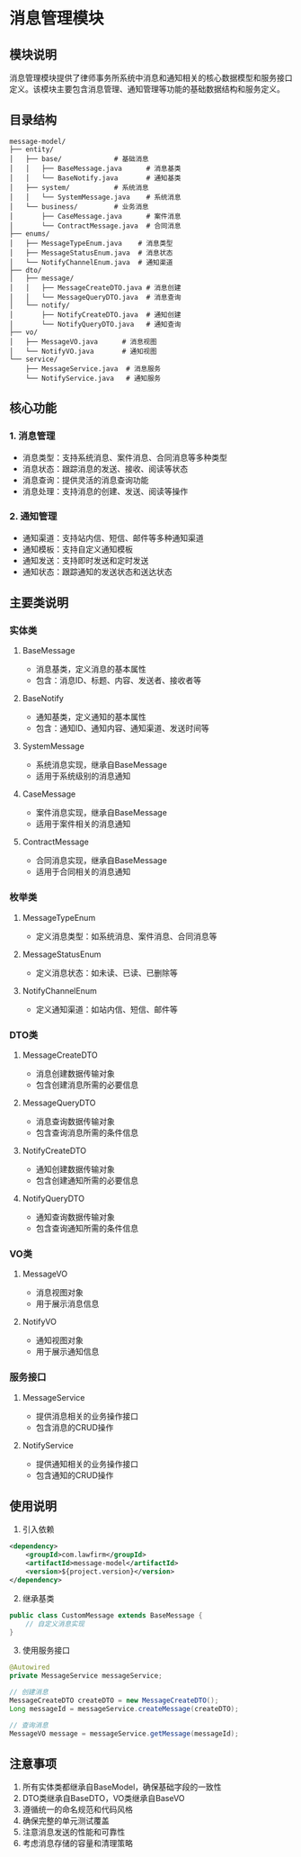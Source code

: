 # 消息管理模块

## 模块说明
消息管理模块提供了律师事务所系统中消息和通知相关的核心数据模型和服务接口定义。该模块主要包含消息管理、通知管理等功能的基础数据结构和服务定义。

## 目录结构
```
message-model/
├── entity/
│   ├── base/             # 基础消息
│   │   ├── BaseMessage.java      # 消息基类
│   │   └── BaseNotify.java       # 通知基类
│   ├── system/           # 系统消息
│   │   └── SystemMessage.java    # 系统消息
│   └── business/         # 业务消息
│       ├── CaseMessage.java      # 案件消息
│       └── ContractMessage.java  # 合同消息
├── enums/
│   ├── MessageTypeEnum.java    # 消息类型
│   ├── MessageStatusEnum.java  # 消息状态
│   └── NotifyChannelEnum.java  # 通知渠道
├── dto/
│   ├── message/
│   │   ├── MessageCreateDTO.java # 消息创建
│   │   └── MessageQueryDTO.java  # 消息查询
│   └── notify/
│       ├── NotifyCreateDTO.java  # 通知创建
│       └── NotifyQueryDTO.java   # 通知查询
├── vo/
│   ├── MessageVO.java      # 消息视图
│   └── NotifyVO.java       # 通知视图
└── service/
    ├── MessageService.java  # 消息服务
    └── NotifyService.java   # 通知服务
```

## 核心功能

### 1. 消息管理
- 消息类型：支持系统消息、案件消息、合同消息等多种类型
- 消息状态：跟踪消息的发送、接收、阅读等状态
- 消息查询：提供灵活的消息查询功能
- 消息处理：支持消息的创建、发送、阅读等操作

### 2. 通知管理
- 通知渠道：支持站内信、短信、邮件等多种通知渠道
- 通知模板：支持自定义通知模板
- 通知发送：支持即时发送和定时发送
- 通知状态：跟踪通知的发送状态和送达状态

## 主要类说明

### 实体类
1. BaseMessage
   - 消息基类，定义消息的基本属性
   - 包含：消息ID、标题、内容、发送者、接收者等

2. BaseNotify
   - 通知基类，定义通知的基本属性
   - 包含：通知ID、通知内容、通知渠道、发送时间等

3. SystemMessage
   - 系统消息实现，继承自BaseMessage
   - 适用于系统级别的消息通知

4. CaseMessage
   - 案件消息实现，继承自BaseMessage
   - 适用于案件相关的消息通知

5. ContractMessage
   - 合同消息实现，继承自BaseMessage
   - 适用于合同相关的消息通知

### 枚举类
1. MessageTypeEnum
   - 定义消息类型：如系统消息、案件消息、合同消息等

2. MessageStatusEnum
   - 定义消息状态：如未读、已读、已删除等

3. NotifyChannelEnum
   - 定义通知渠道：如站内信、短信、邮件等

### DTO类
1. MessageCreateDTO
   - 消息创建数据传输对象
   - 包含创建消息所需的必要信息

2. MessageQueryDTO
   - 消息查询数据传输对象
   - 包含查询消息所需的条件信息

3. NotifyCreateDTO
   - 通知创建数据传输对象
   - 包含创建通知所需的必要信息

4. NotifyQueryDTO
   - 通知查询数据传输对象
   - 包含查询通知所需的条件信息

### VO类
1. MessageVO
   - 消息视图对象
   - 用于展示消息信息

2. NotifyVO
   - 通知视图对象
   - 用于展示通知信息

### 服务接口
1. MessageService
   - 提供消息相关的业务操作接口
   - 包含消息的CRUD操作

2. NotifyService
   - 提供通知相关的业务操作接口
   - 包含通知的CRUD操作

## 使用说明
1. 引入依赖
```xml
<dependency>
    <groupId>com.lawfirm</groupId>
    <artifactId>message-model</artifactId>
    <version>${project.version}</version>
</dependency>
```

2. 继承基类
```java
public class CustomMessage extends BaseMessage {
    // 自定义消息实现
}
```

3. 使用服务接口
```java
@Autowired
private MessageService messageService;

// 创建消息
MessageCreateDTO createDTO = new MessageCreateDTO();
Long messageId = messageService.createMessage(createDTO);

// 查询消息
MessageVO message = messageService.getMessage(messageId);
```

## 注意事项
1. 所有实体类都继承自BaseModel，确保基础字段的一致性
2. DTO类继承自BaseDTO，VO类继承自BaseVO
3. 遵循统一的命名规范和代码风格
4. 确保完整的单元测试覆盖
5. 注意消息发送的性能和可靠性
6. 考虑消息存储的容量和清理策略 
